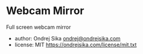 # Webcam Mirror

Full screen webcam mirror

- author: Ondrej Sika <ondrej@ondrejsika.com>
- license: MIT <https://ondrejsika.com/license/mit.txt>

